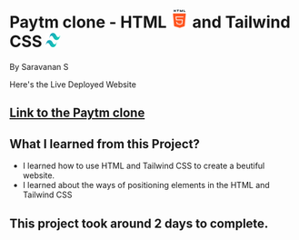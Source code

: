 # Paytm clone - HTML ![html-5](./assets/html-5.png) and Tailwind CSS <img src="./assets/tailwind-css-logo.png" width=25 height=25> 

By Saravanan S


Here's the Live Deployed Website

## [Link to the Paytm clone](https://proj-paytm-clone.netlify.app/) 

<!-- ![Completed Website](./1.png) -->

## What I learned from this Project?
- I learned how to use HTML and Tailwind CSS to create a beutiful website.
- I learned about the ways of positioning elements in the HTML and Tailwind CSS

## This project took around 2 days to complete.